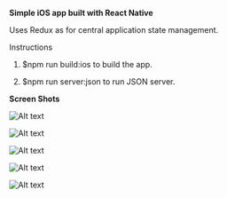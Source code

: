 **Simple iOS app built with React Native**

Uses Redux as for central application state management.


Instructions

1. $npm run build:ios to build the app.

2. $npm run server:json to run JSON server.

**Screen Shots**

![Alt text](landing.gif?raw=true "Landing")

![Alt text](goal.gif?raw=true "Goal")

![Alt text](vision.gif?raw=true "Vision")

![Alt text](addgoal.gif?raw=true "AddGoal")

![Alt text](addvision.gif?raw=true "AddVision")






